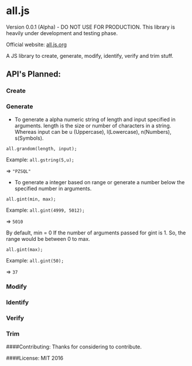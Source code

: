 all.js
=====
Version 0.0.1 (Alpha) - DO NOT USE FOR PRODUCTION. This library is heavily under development and testing phase.

Official website: [all.js.org](http://all.js.org)

A JS library to create, generate, modify, identify, verify and trim stuff.

## API's Planned:

### Create 

### Generate

* To generate a alpha numeric string of length and input specified in arguments. length is the size or number of characters in a string. Whereas input can be u (Uppercase), l(Lowercase), n(Numbers), s(Symbols). 
 

`all.grandom(length, input);`

Example: `all.gstring(5,u);`

=> `"PZSQL"`


* To generate a integer based on range or generate a number below the specified number in arguments.
 

`all.gint(min, max);`

Example: `all.gint(4999, 5012);`

=> `5010`


By default, min = 0 If the number of arguments passed for gint is 1. So, the range would be between 0 to max.

`all.gint(max);`

Example: `all.gint(50);`

=> `37`

### Modify

### Identify

### Verify

### Trim

####Contributing:
Thanks for considering to contribute.

####License:
MIT 2016

